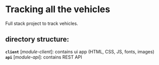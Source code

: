 # Tracking all the vehicles
Full stack project to track vehicles.

## directory structure:

**`client`** [*module-client*]: contains ui app (HTML, CSS, JS, fonts, images)      
**`api`** [*module-api*]: contains REST API